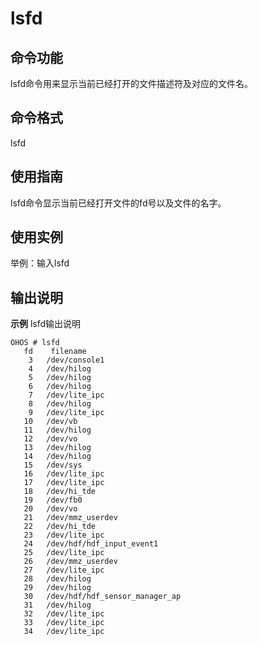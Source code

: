 # lsfd


## 命令功能

lsfd命令用来显示当前已经打开的文件描述符及对应的文件名。


## 命令格式

lsfd


## 使用指南

lsfd命令显示当前已经打开文件的fd号以及文件的名字。


## 使用实例

举例：输入lsfd


## 输出说明

**示例** lsfd输出说明

```
OHOS # lsfd
   fd    filename
    3   /dev/console1
    4   /dev/hilog
    5   /dev/hilog
    6   /dev/hilog
    7   /dev/lite_ipc
    8   /dev/hilog
    9   /dev/lite_ipc
   10   /dev/vb
   11   /dev/hilog
   12   /dev/vo
   13   /dev/hilog
   14   /dev/hilog
   15   /dev/sys
   16   /dev/lite_ipc
   17   /dev/lite_ipc
   18   /dev/hi_tde
   19   /dev/fb0
   20   /dev/vo
   21   /dev/mmz_userdev
   22   /dev/hi_tde
   23   /dev/lite_ipc
   24   /dev/hdf/hdf_input_event1
   25   /dev/lite_ipc
   26   /dev/mmz_userdev
   27   /dev/lite_ipc
   28   /dev/hilog
   29   /dev/hilog
   30   /dev/hdf/hdf_sensor_manager_ap
   31   /dev/hilog
   32   /dev/lite_ipc
   33   /dev/lite_ipc
   34   /dev/lite_ipc
```
